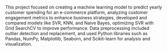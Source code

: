 This project focused on creating a machine learning model to predict yearly customer spending for an e-commerce platform, analyzing customer engagement metrics to enhance business strategies, developed and compared models like SVR, KNN, and Naive Bayes, optimizing SVR with Grid SearchCV to improve performance. Data preprocessing included outlier detection and replacement, and used Python libraries such as Pandas, NumPy, Matplotlib, Seaborn, and Scikit-learn for analysis and visualization.
